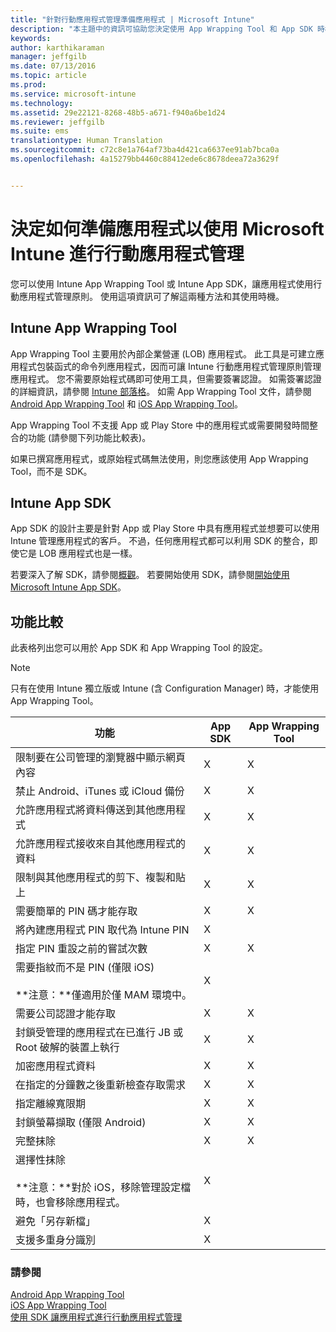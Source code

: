 ```yaml
---
title: "針對行動應用程式管理準備應用程式 | Microsoft Intune"
description: "本主題中的資訊可協助您決定使用 App Wrapping Tool 和 App SDK 時機，以讓您的自訂企業營運應用程式得以使用行動應用程式管理員則。"
keywords: 
author: karthikaraman
manager: jeffgilb
ms.date: 07/13/2016
ms.topic: article
ms.prod: 
ms.service: microsoft-intune
ms.technology: 
ms.assetid: 29e22121-8268-48b5-a671-f940a6be1d24
ms.reviewer: jeffgilb
ms.suite: ems
translationtype: Human Translation
ms.sourcegitcommit: c72c8e1a764af73ba4d421ca6637ee91ab7bca0a
ms.openlocfilehash: 4a15279bb4460c88412ede6c8678deea72a3629f


---
```


# 決定如何準備應用程式以使用 Microsoft Intune 進行行動應用程式管理
您可以使用 Intune App Wrapping Tool 或 Intune App SDK，讓應用程式使用行動應用程式管理原則。 使用這項資訊可了解這兩種方法和其使用時機。

## Intune App Wrapping Tool
App Wrapping Tool 主要用於內部企業營運 (LOB) 應用程式。 此工具是可建立應用程式包裝函式的命令列應用程式，因而可讓 Intune 行動應用程式管理原則管理應用程式。 您不需要原始程式碼即可使用工具，但需要簽署認證。  如需簽署認證的詳細資訊，請參閱 [Intune 部落格](https://blogs.technet.microsoft.com/enterprisemobility/2015/02/25/how-to-obtain-the-prerequisites-for-the-intune-app-wrapping-tool-for-ios/)。 如需 App Wrapping Tool 文件，請參閱 [Android App Wrapping Tool](prepare-android-apps-for-mobile-application-management-with-the-microsoft-intune-app-wrapping-tool.md) 和 [iOS App Wrapping Tool](prepare-ios-apps-for-mobile-application-management-with-the-microsoft-intune-app-wrapping-tool.md)。

App Wrapping Tool 不支援 App 或 Play Store 中的應用程式或需要開發時間整合的功能 (請參閱下列功能比較表)。

如果已撰寫應用程式，或原始程式碼無法使用，則您應該使用 App Wrapping Tool，而不是 SDK。

## Intune App SDK
App SDK 的設計主要是針對 App 或 Play Store 中具有應用程式並想要可以使用 Intune 管理應用程式的客戶。 不過，任何應用程式都可以利用 SDK 的整合，即使它是 LOB 應用程式也是一樣。

若要深入了解 SDK，請參閱[概觀](/intune/develop/intune-app-sdk)。 若要開始使用 SDK，請參閱[開始使用 Microsoft Intune App SDK](/intune/develop/intune-app-sdk-get-started)。

## 功能比較
此表格列出您可以用於 App SDK 和 App Wrapping Tool 的設定。

> [!NOTE]
> 只有在使用 Intune 獨立版或 Intune (含 Configuration Manager) 時，才能使用 App Wrapping Tool。

|功能|App SDK|App Wrapping Tool|
|-----------|---------------------|-----------|
|限制要在公司管理的瀏覽器中顯示網頁內容|X|X|
|禁止 Android、iTunes 或 iCloud 備份|X|X|
|允許應用程式將資料傳送到其他應用程式|X|X|
|允許應用程式接收來自其他應用程式的資料|X|X|
|限制與其他應用程式的剪下、複製和貼上|X|X|
|需要簡單的 PIN 碼才能存取|X|X|
|將內建應用程式 PIN 取代為 Intune PIN|X||
|指定 PIN 重設之前的嘗試次數|X|X|
|需要指紋而不是 PIN (僅限 iOS)<br></br>**注意：**僅適用於僅 MAM 環境中。|X||
|需要公司認證才能存取|X|X|
|封鎖受管理的應用程式在已進行 JB 或 Root 破解的裝置上執行|X|X|
|加密應用程式資料|X|X|
|在指定的分鐘數之後重新檢查存取需求|X|X|
|指定離線寬限期|X|X|
|封鎖螢幕擷取 (僅限 Android)|X|X|
|完整抹除|X|X|
|選擇性抹除 <br></br>**注意：**對於 iOS，移除管理設定檔時，也會移除應用程式。|X||
|避免「另存新檔」 |X||
|支援多重身分識別|X||

### 請參閱
[Android App Wrapping Tool](prepare-android-apps-for-mobile-application-management-with-the-microsoft-intune-app-wrapping-tool.md)</br>
[iOS App Wrapping Tool](prepare-ios-apps-for-mobile-application-management-with-the-microsoft-intune-app-wrapping-tool.md)</br>
[使用 SDK 讓應用程式進行行動應用程式管理](use-the-sdk-to-enable-apps-for-mobile-application-management.md)



<!--HONumber=Jul16_HO3-->


